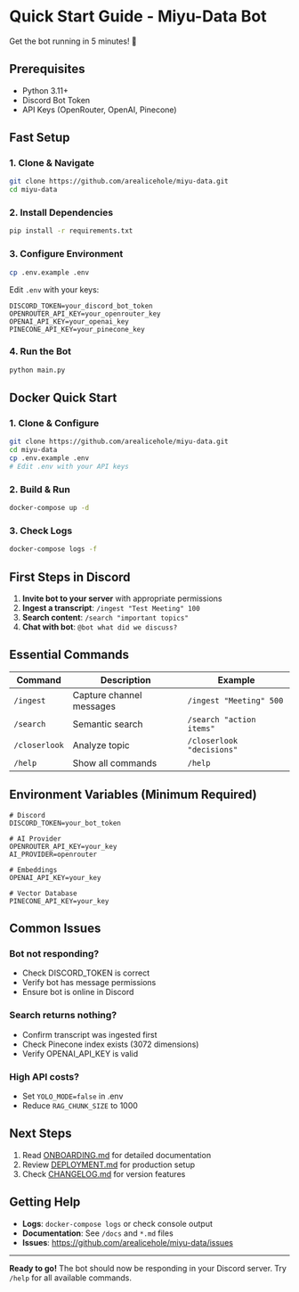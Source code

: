 # Quick Start Guide - Miyu-Data Bot

Get the bot running in 5 minutes! 🚀

## Prerequisites
- Python 3.11+
- Discord Bot Token
- API Keys (OpenRouter, OpenAI, Pinecone)

## Fast Setup

### 1. Clone & Navigate
```bash
git clone https://github.com/arealicehole/miyu-data.git
cd miyu-data
```

### 2. Install Dependencies
```bash
pip install -r requirements.txt
```

### 3. Configure Environment
```bash
cp .env.example .env
```

Edit `.env` with your keys:
```env
DISCORD_TOKEN=your_discord_bot_token
OPENROUTER_API_KEY=your_openrouter_key
OPENAI_API_KEY=your_openai_key
PINECONE_API_KEY=your_pinecone_key
```

### 4. Run the Bot
```bash
python main.py
```

## Docker Quick Start

### 1. Clone & Configure
```bash
git clone https://github.com/arealicehole/miyu-data.git
cd miyu-data
cp .env.example .env
# Edit .env with your API keys
```

### 2. Build & Run
```bash
docker-compose up -d
```

### 3. Check Logs
```bash
docker-compose logs -f
```

## First Steps in Discord

1. **Invite bot to your server** with appropriate permissions
2. **Ingest a transcript**: `/ingest "Test Meeting" 100`
3. **Search content**: `/search "important topics"`
4. **Chat with bot**: `@bot what did we discuss?`

## Essential Commands

| Command | Description | Example |
|---------|-------------|---------|
| `/ingest` | Capture channel messages | `/ingest "Meeting" 500` |
| `/search` | Semantic search | `/search "action items"` |
| `/closerlook` | Analyze topic | `/closerlook "decisions"` |
| `/help` | Show all commands | `/help` |

## Environment Variables (Minimum Required)

```env
# Discord
DISCORD_TOKEN=your_bot_token

# AI Provider
OPENROUTER_API_KEY=your_key
AI_PROVIDER=openrouter

# Embeddings
OPENAI_API_KEY=your_key

# Vector Database
PINECONE_API_KEY=your_key
```

## Common Issues

### Bot not responding?
- Check DISCORD_TOKEN is correct
- Verify bot has message permissions
- Ensure bot is online in Discord

### Search returns nothing?
- Confirm transcript was ingested first
- Check Pinecone index exists (3072 dimensions)
- Verify OPENAI_API_KEY is valid

### High API costs?
- Set `YOLO_MODE=false` in .env
- Reduce `RAG_CHUNK_SIZE` to 1000

## Next Steps

1. Read [ONBOARDING.md](ONBOARDING.md) for detailed documentation
2. Review [DEPLOYMENT.md](DEPLOYMENT.md) for production setup
3. Check [CHANGELOG.md](CHANGELOG.md) for version features

## Getting Help

- **Logs**: `docker-compose logs` or check console output
- **Documentation**: See `/docs` and `*.md` files
- **Issues**: https://github.com/arealicehole/miyu-data/issues

---

**Ready to go!** The bot should now be responding in your Discord server. Try `/help` for all available commands.
